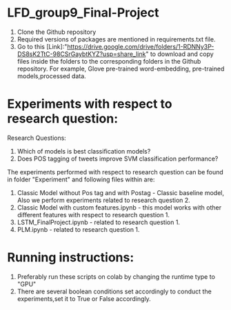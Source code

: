 # LFD_group9_Final-Project
1. Clone the Github repository
2. Required versions of packages are mentioned in requirements.txt file.
3. Go to this [Link]:"https://drive.google.com/drive/folders/1-RDNNy3P-DS8sK2TtC-98CSrGaybtKYZ?usp=share_link" to download and copy files inside the folders to the corresponding folders in the Github repository. For example, Glove pre-trained word-embedding, pre-trained models,processed data.
# Experiments with respect to research question:
Research Questions:
1. Which of models is best classification models?
2. Does POS tagging of tweets improve SVM classification performance?


The experiments performed with respect to research question can be found in folder "Experiment" and following files within are:
1. Classic Model without Pos tag and with Postag - Classic baseline model, Also we perform experiments related to research question 2.
2. Classic Model with custom features.ipynb - this model works with other different features with respect to research question 1.
3. LSTM_FinalProject.ipynb - related to research question 1.
4. PLM.ipynb - related to research question 1.

# Running instructions:
1. Preferably run these scripts on colab by changing the runtime type to "GPU"
2. There are several boolean conditions set accordingly to conduct the experiments,set it to True or False accordingly.


